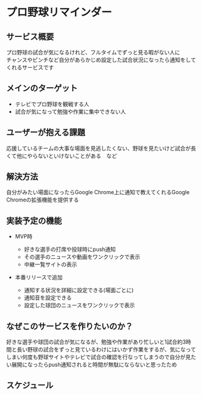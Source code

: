 # プロ野球リマインダー

## サービス概要
プロ野球の試合が気になるけれど、フルタイムでずっと見る暇がない人に  
チャンスやピンチなど自分があらかじめ設定した試合状況になったら通知をしてくれるサービスです

## メインのターゲット
- テレビでプロ野球を観戦する人
- 試合が気になって勉強や作業に集中できない人

## ユーザーが抱える課題
応援しているチームの大事な場面を見逃したくない、野球を見たいけど試合が長くて他にやらないといけないことがある　など

## 解決方法
自分がみたい場面になったらGoogle Chrome上に通知で教えてくれるGoogle Chromeの拡張機能を提供する

## 実装予定の機能
- MVP時
  - 好きな選手の打席や投球時にpush通知
  - その選手のニュースや動画をワンクリックで表示
  - 中継一覧サイトの表示

- 本番リリースで追加
  - 通知する状況を詳細に設定できる(場面ごとに)
  - 通知音を設定できる
  - 設定した球団のニュースをワンクリックで表示

## なぜこのサービスを作りたいのか？
好きな選手や球団の試合が気になるが、勉強や作業があり忙しいと1試合約3時間と長い野球の試合をずっと見ているわけにはいかず作業をするが、気になってしまい何度も野球サイトやテレビで試合の確認を行なってしまうので自分が見たい展開になったらpush通知されると時間が無駄にならないと思ったため

## スケジュール


